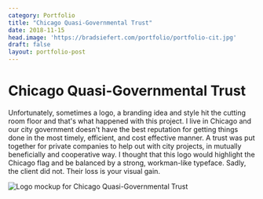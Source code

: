 ```yaml
---
category: Portfolio
title: "Chicago Quasi-Governmental Trust"
date: 2018-11-15
head.image: 'https://bradsiefert.com/portfolio/portfolio-cit.jpg'
draft: false
layout: portfolio-post
---
```


# Chicago Quasi-Governmental Trust

Unfortunately, sometimes a logo, a branding idea and style hit the cutting room floor and that's what happened with this project. I live in Chicago and our city government doesn't have the best reputation for getting things done in the most timely, efficient, and cost effective manner. A trust was put together for private companies to help out with city projects, in mutually beneficially and cooperative way. I thought that this logo would highlight the Chicago flag and be balanced by a strong, workman-like typeface. Sadly, the client did not. Their loss is your visual gain.

![Logo mockup for Chicago Quasi-Governmental Trust ](../portfolio/portfolio-cit.jpg)

